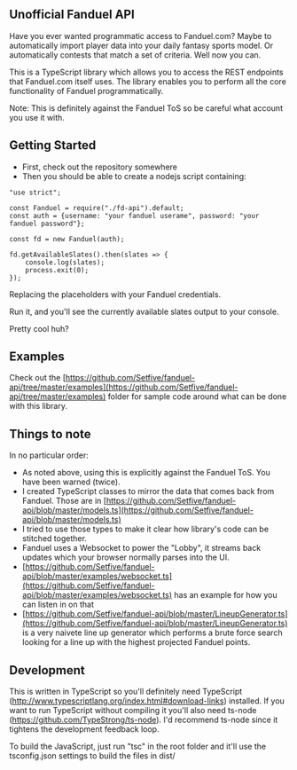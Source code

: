 ## Unofficial Fanduel API

Have you ever wanted programmatic access to Fanduel.com? 
Maybe to automatically import player data into your daily fantasy sports model. 
Or automatically contests that match a set of criteria. Well now you can.

This is a TypeScript library which allows you to access the REST 
endpoints that Fanduel.com itself uses. The library enables you to perform 
all the core functionality of Fanduel programmatically.

Note: This is definitely against the Fanduel ToS so be careful what account you use it with. 

## Getting Started

* First, check out the repository somewhere
* Then you should be able to create a nodejs script containing:

```
"use strict";

const Fanduel = require("./fd-api").default;
const auth = {username: "your fanduel userame", password: "your fanduel password"};

const fd = new Fanduel(auth);

fd.getAvailableSlates().then(slates => {
    console.log(slates);
    process.exit(0);
});
```

Replacing the placeholders with your Fanduel credentials.

Run it, and you'll see the currently available slates output to your console.

Pretty cool huh?

## Examples

Check out the [https://github.com/Setfive/fanduel-api/tree/master/examples](https://github.com/Setfive/fanduel-api/tree/master/examples) 
folder for sample code around what can be done with this library.

## Things to note

In no particular order:

* As noted above, using this is explicitly against the Fanduel ToS. You have been warned (twice).
* I created TypeScript classes to mirror the data that comes back from Fanduel. Those are in [https://github.com/Setfive/fanduel-api/blob/master/models.ts](https://github.com/Setfive/fanduel-api/blob/master/models.ts)
* I tried to use those types to make it clear how library's code can be stitched together.
* Fanduel uses a Websocket to power the "Lobby", it streams back updates which your browser normally parses into the UI.
* [https://github.com/Setfive/fanduel-api/blob/master/examples/websocket.ts](https://github.com/Setfive/fanduel-api/blob/master/examples/websocket.ts) has an example for how you can listen in on that
* [https://github.com/Setfive/fanduel-api/blob/master/LineupGenerator.ts](https://github.com/Setfive/fanduel-api/blob/master/LineupGenerator.ts) is a very naivete line up generator which performs a brute force search looking for a line up with the highest projected Fanduel points.  


## Development

This is written in TypeScript so you'll definitely 
need TypeScript (http://www.typescriptlang.org/index.html#download-links) installed. 
If you want to run TypeScript without compiling it you'll 
also need ts-node (https://github.com/TypeStrong/ts-node). 
I'd recommend ts-node since it tightens the development feedback loop.

To build the JavaScript, just run "tsc" in the root folder 
and it'll use the tsconfig.json settings to build the files in dist/